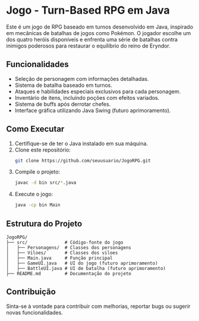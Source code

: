 # Jogo - Turn-Based RPG em Java

Este é um jogo de RPG baseado em turnos desenvolvido em Java, inspirado em mecânicas de batalhas de jogos como Pokémon. O jogador escolhe um dos quatro heróis disponíveis e enfrenta uma série de batalhas contra inimigos poderosos para restaurar o equilíbrio do reino de Eryndor.

## Funcionalidades
- Seleção de personagem com informações detalhadas.
- Sistema de batalha baseado em turnos.
- Ataques e habilidades especiais exclusivos para cada personagem.
- Inventário de itens, incluindo poções com efeitos variados.
- Sistema de buffs após derrotar chefes.
- Interface gráfica utilizando Java Swing (futuro aprimoramento).

## Como Executar
1. Certifique-se de ter o Java instalado em sua máquina.
2. Clone este repositório:
   ```sh
   git clone https://github.com/seuusuario/JogoRPG.git
   ```
3. Compile o projeto:
   ```sh
   javac -d bin src/*.java
   ```
4. Execute o jogo:
   ```sh
   java -cp bin Main
   ```

## Estrutura do Projeto
```
JogoRPG/
├── src/              # Código-fonte do jogo
│   ├── Personagens/  # Classes dos personagens
│   ├── Viloes/       # Classes dos viloes
│   ├── Main.java     # Função principal
│   ├── GameUI.java   # UI do jogo (futuro aprimoramento)
│   ├── BattleUI.java # UI de batalha (futuro aprimoramento)
├── README.md         # Documentação do projeto
```

## Contribuição
Sinta-se à vontade para contribuir com melhorias, reportar bugs ou sugerir novas funcionalidades.
